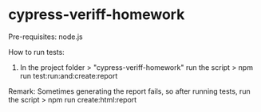 # cypress-veriff-homework
Pre-requisites: node.js

How to run tests:
1) In the project folder > "cypress-veriff-homework" run the script > npm run test:run:and:create:report

Remark: Sometimes generating the report fails, so after running tests, run the script > npm run create:html:report
